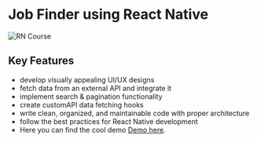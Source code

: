 # Job Finder using React Native
![RN Course](https://i.ibb.co/vvpLGDm/Screenshot-2023-03-20-022645.png)

## Key Features

- develop visually appealing UI/UX designs
- fetch data from an external API and integrate it
- implement search & pagination functionality
- create customAPI data fetching hooks
- write clean, organized, and maintainable code with proper architecture
- follow the best practices for React Native development
- Here you can find the cool demo [Demo here](https://bit.ly/3M62yLw/).
